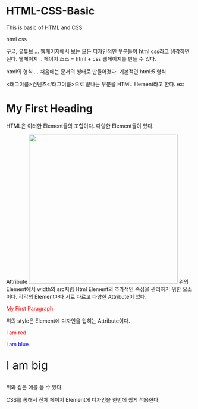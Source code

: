 # HTML-CSS-Basic
This is basic of HTML and CSS.

html css

구글, 유튜브 ... 웹페이지에서 보는 모든 디자인적인 부분들이 html css라고 생각하면 된다.
웹페이지 .. 페이지 소스 = html + css
웹페이지를 만들 수 있다.


html의 형식 . . 처음에는 문서의 형태로 만들어졌다.
기본적인 html:5 형식
<!DOCTYPE html>
<html lang="en">
<head>
    <meta charset="UTF-8">
    <meta name="viewport" content="width=device-width, initial-scale=1.0">
    <title>Document</title>
</head>
<body>
    
</body>
</html>



<태그이름>컨텐츠</태그이름>으로 끝나는 부분을 HTML Element라고 한다.
ex: <h1>My First Heading</h1>
HTML은 이러한 Element들의 조합이다.
다양한 Element들이 있다.


Attribute
<img
      width="400px"
      src="https://images.velog.io/images/jqdjhy/post/c1225a25-b178-4ece-9af6-926e876195d1/HTML&CSS.png"
    />
위의 Element에서 width와 src처럼 Html Element의 추가적인 속성을 관리하기 위한 요소이다. 
각각의 Element마다 서로 다르고 다양한 Attribute이 있다.

<p style="color: red">My First Paragraph</p>
위의 style은 Element에 디자인을 입히는 Attribute이다.

<p style="color: red">I am red</p>
<p style="color: blue">I am blue</p>
<p style="font-size: 30px">I am big</p>
위와 같은 예를 들 수 있다.


CSS를 통해서 전체 페이지 Element에 디자인을 한번에 쉽게 적용한다.
<!DOCTYPE html>
<html lang="en">
  <head>
    <meta charset="UTF-8" />
    <meta name="viewport" content="width=device-width, initial-scale=1.0" />
    <title>Document</title>
    <style>
      .color-primary {
        color: red;
      }

      .font-50 {
        font-size: 50px;
      }
    </style>
  </head>
  <body>
    <h1>My First Heading</h1>
    <p class="color-primary font-50">I am red</p>
    <p style="color: blue">I am blue</p>
    <p class="color-primary" style="font-size: 30px">I am big</p>

    <img
      width="400px"
      src="https://images.velog.io/images/jqdjhy/post/c1225a25-b178-4ece-9af6-926e876195d1/HTML&CSS.png"
    />
  </body>
</html>
위의 코드에서 <head>태그 안의 
<style>
      .color-primary {
        color: red;
      }

      .font-50 {
        font-size: 50px;
      }
    </style>
안에 있는 .color-primary와 .font-50을 클래스라고 한다. 
편의를 위해 클래스를 만들어 스타일을 지정하게 되는데..
이를 css파일로 만들어서 사용하게 된다. (css - 디자인을 통합적으로 관리하는 역할)


style.css 파일 사용하기
.color-primary {
  color: red;
}

.font-50 {
  font-size: 50px;
}
를 style.css 파일에 입력을 했다.
이를 html에서 사용하기 위해서 

<head>태그 안에 
 <link rel="stylesheet" href="style.css" /> 
<link>태그를 추가해 style.css와 연결시킨다. 




event - 클릭, 스크롤 .. 
<body>태그 안에
<button type="button" onclick="javascript: alert('click button!!');">
      Click
</button>
Click이라는 텍스트를 갖는 button 생성
클릭시 click button!!이라는 텍스트를 표시하는 이벤트 발생.



자주 쓰이는 element
<input type="text" />
<input type="number" />
    
선택 버튼
<select class="select-style">
      <option>Seoul</option>
      <option>Jeju</option>
</select>

테이블 만들기
<table>
      <thead class="tb-head">
        <tr>
          <td>이름</td>
          <td>지역</td>
          <td>전화번호</td>
        </tr>
      </thead>
      <tbody class="tb-body">
        <tr>
          <td>김지후</td>
          <td>대구광역시</td>
          <td>010-4109-2237</td>
        </tr>
      </tbody>
</table>

네이버의 하이퍼링크 달기 . . target="_blank"를 통해서 새로운 창을 통해 네이버 접속
<a href="https://www.naver.com" target="_blank">네이버</a>



css의 선택자
선택자 { 
    color: red;
    padding: 5px;
    속성: 속성값;
    선언;
}

전체 선택자
* {

}

태그 선택자
p {

}

클래스 선택자
.class1 {

}

id 선택자   
#id1 {
  background: yellow;
  color: darkgreen;
}

자식 선택자
.tb-head > tr > td {
  border: 1px solid #000;
  font-size: 14px;
  font-weight: bold;
  color: red;
}

.tb-body > tr > td {
  border: 1px solid #000;
  font-size: 14px;
  font-weight: bold;
}

하위 선택자
.tb td {
  border: 1px solid #000;
}
